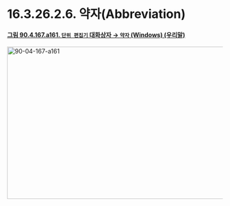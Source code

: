 # 16.3.26.2.6. 약자(Abbreviation)

<a id="90-04-167-a161"></a>

#### [그림 90.4.167.a161. `단위 편집기` 대화상자 → `약자` (Windows) (우리말)](./90-04-0167-unit_editor.md#90-04-167-a161)
<img width="537" height="355" alt="90-04-167-a161" src="https://github.com/user-attachments/assets/55f20fc9-db1d-4385-ba8e-a2891b3e003f" />